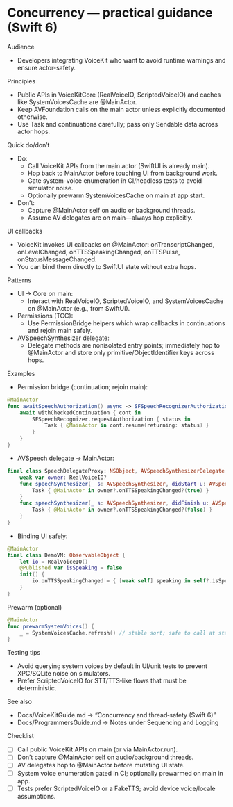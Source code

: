 # Concurrency — practical guidance (Swift 6)

Audience
- Developers integrating VoiceKit who want to avoid runtime warnings and ensure actor-safety.

Principles
- Public APIs in VoiceKitCore (RealVoiceIO, ScriptedVoiceIO) and caches like SystemVoicesCache are @MainActor.
- Keep AVFoundation calls on the main actor unless explicitly documented otherwise.
- Use Task and continuations carefully; pass only Sendable data across actor hops.

Quick do/don’t
- Do:
  - Call VoiceKit APIs from the main actor (SwiftUI is already main).
  - Hop back to MainActor before touching UI from background work.
  - Gate system-voice enumeration in CI/headless tests to avoid simulator noise.
  - Optionally prewarm SystemVoicesCache on main at app start.
- Don’t:
  - Capture @MainActor self on audio or background threads.
  - Assume AV delegates are on main—always hop explicitly.

UI callbacks
- VoiceKit invokes UI callbacks on @MainActor:
  onTranscriptChanged, onLevelChanged, onTTSSpeakingChanged, onTTSPulse, onStatusMessageChanged.
- You can bind them directly to SwiftUI state without extra hops.

Patterns
- UI → Core on main:
  - Interact with RealVoiceIO, ScriptedVoiceIO, and SystemVoicesCache on @MainActor (e.g., from SwiftUI).
- Permissions (TCC):
  - Use PermissionBridge helpers which wrap callbacks in continuations and rejoin main safely.
- AVSpeechSynthesizer delegate:
  - Delegate methods are nonisolated entry points; immediately hop to @MainActor and store only primitive/ObjectIdentifier keys across hops.

Examples
- Permission bridge (continuation; rejoin main):
~~~swift
@MainActor
func awaitSpeechAuthorization() async -> SFSpeechRecognizerAuthorizationStatus {
    await withCheckedContinuation { cont in
        SFSpeechRecognizer.requestAuthorization { status in
            Task { @MainActor in cont.resume(returning: status) }
        }
    }
}
~~~

- AVSpeech delegate → MainActor:
~~~swift
final class SpeechDelegateProxy: NSObject, AVSpeechSynthesizerDelegate {
    weak var owner: RealVoiceIO?
    func speechSynthesizer(_ s: AVSpeechSynthesizer, didStart u: AVSpeechUtterance) {
        Task { @MainActor in owner?.onTTSSpeakingChanged?(true) }
    }
    func speechSynthesizer(_ s: AVSpeechSynthesizer, didFinish u: AVSpeechUtterance) {
        Task { @MainActor in owner?.onTTSSpeakingChanged?(false) }
    }
}
~~~

- Binding UI safely:
~~~swift
@MainActor
final class DemoVM: ObservableObject {
    let io = RealVoiceIO()
    @Published var isSpeaking = false
    init() {
        io.onTTSSpeakingChanged = { [weak self] speaking in self?.isSpeaking = speaking }
    }
}
~~~

Prewarm (optional)
~~~swift
@MainActor
func prewarmSystemVoices() {
    _ = SystemVoicesCache.refresh() // stable sort; safe to call at startup
}
~~~

Testing tips
- Avoid querying system voices by default in UI/unit tests to prevent XPC/SQLite noise on simulators.
- Prefer ScriptedVoiceIO for STT/TTS‑like flows that must be deterministic.

See also
- Docs/VoiceKitGuide.md → “Concurrency and thread‑safety (Swift 6)”
- Docs/ProgrammersGuide.md → Notes under Sequencing and Logging

Checklist
- [ ] Call public VoiceKit APIs on main (or via MainActor.run).
- [ ] Don’t capture @MainActor self on audio/background threads.
- [ ] AV delegates hop to @MainActor before mutating UI state.
- [ ] System voice enumeration gated in CI; optionally prewarmed on main in app.
- [ ] Tests prefer ScriptedVoiceIO or a FakeTTS; avoid device voice/locale assumptions.
